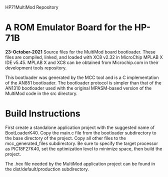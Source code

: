 HP71MultiMod Repository

# A ROM Emulator Board for the HP-71B
**23-October-2021**
Source files for the MultiMod board bootloader. These files
are compiled, linked, and loaded with XC8 v2.32 in MicroChip MPLAB X IDE v5.45.
MPLAB X and XC8 can be obtained from Microchip.com in their development tools repository.

This bootloader was generated by the MCC tool and is a C implementation of the
AN851 bootloader. The bootloader protocol is simpler than that of the AN1310
bootloader used with the original MPASM-based version of the MultiMod code in
the src directory.

# Build Instructions
First create a standalone application project with the suggested name of
BootLoaderK40. Copy the main.c file from the bootloader subdirectory to the base
directory of the project. Copy all other files to the mcc_generated_files
subdirectory. Be sure to specify the target processor as PIC18F27K40, set the
optimization level to minimize space, then build the project.

The .hex file needed by the MultiMod application project can be found
in the dist/default/production subdirectory.
